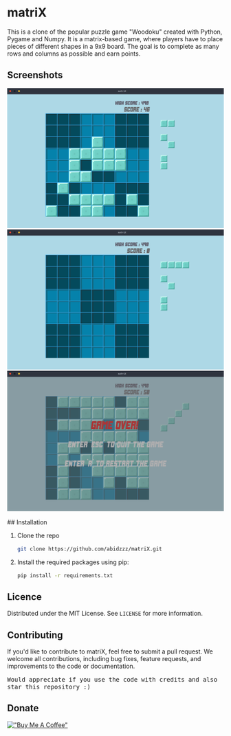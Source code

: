 # matriX

This is a clone of the popular puzzle game "Woodoku" created with Python, Pygame and Numpy. It is a matrix-based game, where players have to place pieces of different shapes in a 9x9 board. The goal is to complete as many rows and columns as possible and earn points. 

## Screenshots
<p align="left">
<img src="1.png"></image>
<img src="2.PNG"></image>
<img src="3.PNG"></image>
</p>
## Installation

1. Clone the repo
   ```sh
   git clone https://github.com/abidzzz/matriX.git
   ```
2. Install the required packages using pip:
   ```sh
   pip install -r requirements.txt
   ```

## Licence

Distributed under the MIT License. See `LICENSE` for more information.

## Contributing

If you'd like to contribute to matriX, feel free to submit a pull request. We welcome all contributions, including bug fixes, feature requests, and improvements to the code or documentation.

<tt>Would appreciate if you use the code with credits and also star this repository :) </tt>

## Donate 

[!["Buy Me A Coffee"](https://www.buymeacoffee.com/assets/img/custom_images/orange_img.png)](https://www.buymeacoffee.com/abidz)
